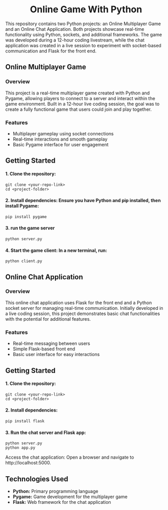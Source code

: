 <h1 align = "center">Online Game With Python</h1>

This repository contains two Python projects: an Online Multiplayer Game and an Online Chat Application. Both projects showcase real-time functionality using Python, sockets, and additional frameworks. The game was developed during a 12-hour coding livestream, while the chat application was created in a live session to experiment with socket-based communication and Flask for the front end.

## Online Multiplayer Game

### Overview
This project is a real-time multiplayer game created with Python and Pygame, allowing players to connect to a server and interact within the game environment. Built in a 12-hour live coding session, the goal was to create a fully functional game that users could join and play together.

### Features

 - Multiplayer gameplay using socket connections
 - Real-time interactions and smooth gameplay
 - Basic Pygame interface for user engagement

## Getting Started

#### 1. Clone the repository:

    git clone <your-repo-link>
    cd <project-folder>
    
#### 2. Install dependencies: Ensure you have Python and pip installed, then install Pygame:

    pip install pygame

#### 3. run the game server
    python server.py
    
#### 4. Start the game client: In a new terminal, run:

    python client.py

## Online Chat Application
### Overview
This online chat application uses Flask for the front end and a Python socket server for managing real-time communication. Initially developed in a live coding session, this project demonstrates basic chat functionalities with the potential for additional features.

### Features

 - Real-time messaging between users
 - Simple Flask-based front end
 - Basic user interface for easy interactions

## Getting Started

#### 1. Clone the repository:

    git clone <your-repo-link>
    cd <project-folder>
#### 2. Install dependencies:

    pip install flask
    
#### 3. Run the chat server and Flask app:

    python server.py
    python app.py
Access the chat application: Open a browser and navigate to http://localhost:5000.

## Technologies Used
 - **Python:** Primary programming language
 - **Pygame:** Game development for the multiplayer game
 - **Flask:** Web framework for the chat application
